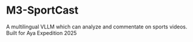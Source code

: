 # M3-SportCast
A multilingual VLLM which can analyze and commentate on sports videos. Built for Aya Expedition 2025
